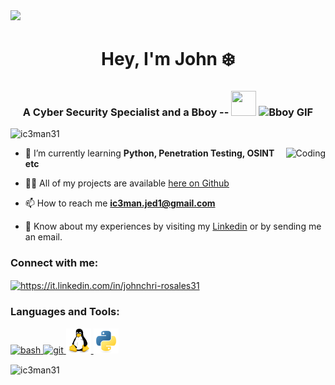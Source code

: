 
<img src="https://www.skwigly.co.uk/wp-content/uploads/2017/05/Bruce_Lee_Skwigly.gif" width="900" height="auto">

<h1 align="center">Hey, I'm John  ❄️ </h1>  
<h3 align="center">A Cyber Security Specialist and a Bboy --
<img src="https://media.tenor.com/lNtmoshuUI8AAAAj/bahroo-hacker.gif" width="40" height="40" />
<img src="https://images-wixmp-ed30a86b8c4ca887773594c2.wixmp.com/f/19947f4e-cda7-4d8c-a9de-bd3f68ac3aa1/d8wp0wl-de112751-ae24-44e9-9f56-602ecc8b5e7d.gif?token=eyJ0eXAiOiJKV1QiLCJhbGciOiJIUzI1NiJ9.eyJzdWIiOiJ1cm46YXBwOjdlMGQxODg5ODIyNjQzNzNhNWYwZDQxNWVhMGQyNmUwIiwiaXNzIjoidXJuOmFwcDo3ZTBkMTg4OTgyMjY0MzczYTVmMGQ0MTVlYTBkMjZlMCIsIm9iaiI6W1t7InBhdGgiOiJcL2ZcLzE5OTQ3ZjRlLWNkYTctNGQ4Yy1hOWRlLWJkM2Y2OGFjM2FhMVwvZDh3cDB3bC1kZTExMjc1MS1hZTI0LTQ0ZTktOWY1Ni02MDJlY2M4YjVlN2QuZ2lmIn1dXSwiYXVkIjpbInVybjpzZXJ2aWNlOmZpbGUuZG93bmxvYWQiXX0.A05KLxemFEt4GNicJKSh13lwGajtvUq69sSFakE_Ar0" alt="Bboy GIF"
width="60" height="70">
</h3>  


<p align="left"> <img src="https://komarev.com/ghpvc/?username=ic3man31&label=Profile%20views&color=0e75b6&style=flat" alt="ic3man31" /> </p>
<img align="right" alt="Coding" width="auto" height="auto" src="https://cdn.dribbble.com/users/116488/screenshots/1653824/media/ee27ad56bda4019488994d7edfb302e1.gif">

- 🌱 I’m currently learning **Python, Penetration Testing, OSINT etc**  
  
- 👨‍💻 All of my projects are available [here on Github](https://github.com/ic3man31?tab=repositories)  
  
- 📫 How to reach me **ic3man.jed1@gmail.com**  
  
- 📄 Know about my experiences by visiting my [Linkedin](https://it.linkedin.com/in/johnchri-rosales31) or by sending me an email. 
  
<h3 align="left">Connect with me:</h3>  
<p align="left">  
<a href="https://linkedin.com/in/https://it.linkedin.com/in/johnchri-rosales31" target="blank"><img align="center" src="https://raw.githubusercontent.com/rahuldkjain/github-profile-readme-generator/master/src/images/icons/Social/linked-in-alt.svg" alt="https://it.linkedin.com/in/johnchri-rosales31" height="30" width="40" /></a>  
</p>  
  
<h3 align="left">Languages and Tools:</h3>  
<p align="left"> <a href="https://www.gnu.org/software/bash/" target="_blank" rel="noreferrer"> <img src="https://upload.wikimedia.org/wikipedia/commons/thumb/4/4b/Bash_Logo_Colored.svg/512px-Bash_Logo_Colored.svg.png?20180723054350" alt="bash" width="40" height="40"/> </a> <a href="https://git-scm.com/" target="_blank" rel="noreferrer"> <img src="https://www.vectorlogo.zone/logos/git-scm/git-scm-icon.svg" alt="git" width="40" height="40"/> </a> <a href="https://www.linux.org/" target="_blank" rel="noreferrer"> <img src="https://raw.githubusercontent.com/devicons/devicon/master/icons/linux/linux-original.svg" alt="linux" width="40" height="40"/> </a> <a href="https://www.python.org" target="_blank" rel="noreferrer"> <img src="https://raw.githubusercontent.com/devicons/devicon/master/icons/python/python-original.svg" alt="python" width="40" height="40"/> </a> </p>  
  
<p><img align="center" src="https://github-readme-stats.vercel.app/api/top-langs?username=ic3man31&show_icons=true&locale=en&layout=compact" alt="ic3man31" /></p>
